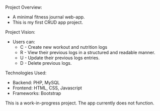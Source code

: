 Project Overview: 
- A minimal fitness journal web-app.
- This is my first CRUD app project.

Project Vision:
- Users can:
    - C - Create new workout and nutrition logs
    - R - View their previous logs in a structured and readable manner. 
    - U - Update their previous logs entries.
    - D - Delete previous logs. 

Technologies Used:
- Backend: PHP, MySQL
- Frontend: HTML, CSS, Javascript
- Frameworks: Bootstrap

This is a work-in-progress project. The app currently does not function.